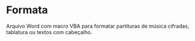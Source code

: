 # Formata

Arquivo Word com macro VBA para formatar partituras de música cifradas, tablatura ou textos com cabeçalho.
